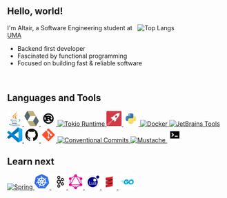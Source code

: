 ## Hello, world!

<a href="https://github.com/anuraghazra/github-readme-stats">
    <!--
    width refers to the document width. Using a 40% allows the iOS github
    app to look decent on mobile
    -->
    <img align="right" width="40%" alt= "Top Langs" src="https://github-readme-stats.vercel.app/api/top-langs/?username=Altair-Bueno&layout=compact&langs_count=6">
</a>

I'm Altair, a Software Engineering student at [UMA](https://www.uma.es/)

- Backend first developer
- Fascinated by functional programming
- Focused on building fast & reliable software
<!--TODO add 1 more-->
<br/>

## Languages and Tools

<div>
    <!--Java-->
    <a href="https://www.oracle.com/java/">
        <img alt="Java" height="35px" src=".github/resources/java-icon.svg">
    </a>
    <!--Hibernate-->
    <a href="https://hibernate.org/">
        <img alt="Hibernate" height="35px" src=".github/resources/hibernate.svg">
    </a>
    <!--Rust-->
    <a href="https://www.rust-lang.org">
        <img alt="Rust-lang" height="35px" src=".github/resources/rust-lang.png">
    </a>
    <!--Tokio-->
    <a href="https://tokio.rs">
        <img alt="Tokio Runtime" height="35px" src="https://avatars.githubusercontent.com/u/20248544?s=200&v=4">
    </a>
    <!--Rocket-->
    <a href="https://rocket.rs">
    <img alt="Rocket" height="35px" src=".github/resources/logo-boxed.png">
    </a>
    <!--Python-->
    <a href="https://www.python.org/">
        <img alt="Python" height="35px" src="https://raw.githubusercontent.com/github/explore/80688e429a7d4ef2fca1e82350fe8e3517d3494d/topics/python/python.png">
    </a>
    <!--Docker-->
    <a href="https://www.docker.com/">
        <img alt="Docker" height="35px" src="https://www.docker.com/sites/default/files/d8/2019-07/vertical-logo-monochromatic.png">
    </a>
    <!--JetBrains-->
    <a href="https://www.jetbrains.com">
        <img alt="JetBrains Tools" height="35px" src="https://resources.jetbrains.com/storage/products/company/brand/logos/jb_beam.png">
        <!--
        Copyright © 2000-2021 JetBrains s.r.o. JetBrains and the JetBrains logo are registered trademarks of JetBrains s.r.o.
        -->
    </a>
    <!--Visual Studio Code-->
    <a href="https://code.visualstudio.com/">
        <img alt="Visual Studio Code" height="35px" src=".github/resources/code.png">
    </a>
    <!--Git-->
    <a href="https://github.com/">
        <img alt="GitHub" height="35px" src=".github/resources/github.png">
    </a>
    <!--GitHub-->
    <a href="https://git-scm.com/">
        <img alt="Git" height="35px" src=".github/resources/Git.png">
    </a>
    <!--Conventional Commits-->
    <a href="https://www.conventionalcommits.org/">
        <img alt="Conventional Commits" height="35px" src="https://avatars.githubusercontent.com/u/42154238?s=200&v=4">
    </a>
    <!--Mustache-->
    <a href="http://mustache.github.io/">
        <img alt="Mustache" height="35px" src="https://avatars.githubusercontent.com/u/197655?s=200&v=4">
    </a>
    <!--UNIX like OS-->
    <img alt="UNIX-like Operating Systems" height="35px" src=".github/resources/unixtermpng.png">
<div>

## Learn next

<div>
    <!--Spring-->
    <a href="https://spring.io/">
    <img alt="Spring" height="35px" src="https://spring.io/images/favicon-9d25009f65637a49ac8d91eb1cf7b75e.ico">
    </a>
    <!--Kubernetes-->
    <a href="https://kubernetes.io/">
        <img alt="Kubernetes" height="35px" src=".github/resources/kubernetes.svg">
    </a>
    <!--Apache Kafka-->
    <a href="https://kafka.apache.org/">
    <img alt="Apache Kafka" height="35px" src=".github/resources/kafka.png">
    </a>
    <!--GraphQL-->
    <a href="https://graphql.org/">
    <img alt="GraphQL" height="35px" src="https://raw.githubusercontent.com/github/explore/e65ef46ef3e7bc457c93622f6a89fe8d3fd131d5/topics/graphql/graphql.png">
    </a>
    <!--Lua-->
    <a href="https://www.lua.org/">
        <img alt="Lua" height="35px" src="https://raw.githubusercontent.com/github/explore/80688e429a7d4ef2fca1e82350fe8e3517d3494d/topics/lua/lua.png">
    </a>
    <!--Scala-->
    <a href="https://www.scala-lang.org/">
        <img alt="Scala-Lang" height="35px" src="https://raw.githubusercontent.com/github/explore/80688e429a7d4ef2fca1e82350fe8e3517d3494d/topics/scala/scala.png">
    </a>
    <!--Golang-->
    <a href="https://golang.org/">
        <img alt="Golang" height="35px" src=".github/resources/go.svg">
    </a>
</div>
